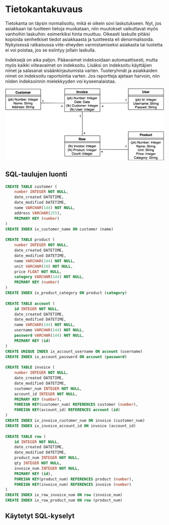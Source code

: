 # Tietokantakuvaus

Tietokanta on täysin normalisoitu, mikä ei oikein sovi laskutukseen. Nyt, jos asiakkaan tai tuotteen tietoja muokataan, niin muutokset vaikuttavat myös vanhoihin laskuihin: esimerkiksi hinta muuttuu. Oikeasti laskulle pitäisi kopioida senhetkiset tiedot asiakkaasta ja tuotteesta eli denormalisoida. Nykyisessä ratkaisussa  viite-eheyden varmistamiseksi asiakasta tai tuotetta ei voi poistaa, jos se esiintyy jollain laskulla.

Indeksejä on aika paljon. Pääavaimet indeksoidaan automaattisesti, mutta myös kaikki viiteavaimet on indeksoitu. Lisäksi on indeksoitu käyttäjien nimet ja salasanat sisäänkirjautumista varten. Tuoteryhmät ja asiakkaiden nimet on indeksoitu raportointia varten. Jos raportteja ajetaan harvoin, niin niiden indeksoinnin mielekkyyden voi kyseenalaistaa.

![Kaavio](https://github.com/riihikallio/tsoha/blob/master/documentation/kaavio.png)

## SQL-taulujen luonti

```sql
CREATE TABLE customer (
	number INTEGER NOT NULL, 
	date_created DATETIME, 
	date_modified DATETIME, 
	name VARCHAR(144) NOT NULL, 
	address VARCHAR(255), 
	PRIMARY KEY (number)
)
CREATE INDEX ix_customer_name ON customer (name)

CREATE TABLE product (
	number INTEGER NOT NULL, 
	date_created DATETIME, 
	date_modified DATETIME, 
	name VARCHAR(144) NOT NULL, 
	unit VARCHAR(10) NOT NULL, 
	price FLOAT NOT NULL, 
	category VARCHAR(144) NOT NULL, 
	PRIMARY KEY (number)
)
CREATE INDEX ix_product_category ON product (category)

CREATE TABLE account (
	id INTEGER NOT NULL, 
	date_created DATETIME, 
	date_modified DATETIME, 
	name VARCHAR(144) NOT NULL, 
	username VARCHAR(144) NOT NULL, 
	password VARCHAR(144) NOT NULL, 
	PRIMARY KEY (id)
)
CREATE UNIQUE INDEX ix_account_username ON account (username)
CREATE INDEX ix_account_password ON account (password)

CREATE TABLE invoice (
	number INTEGER NOT NULL, 
	date_created DATETIME, 
	date_modified DATETIME, 
	customer_num INTEGER NOT NULL, 
	account_id INTEGER NOT NULL, 
	PRIMARY KEY (number), 
	FOREIGN KEY(customer_num) REFERENCES customer (number), 
	FOREIGN KEY(account_id) REFERENCES account (id)
)
CREATE INDEX ix_invoice_customer_num ON invoice (customer_num)
CREATE INDEX ix_invoice_account_id ON invoice (account_id)

CREATE TABLE row (
	id INTEGER NOT NULL, 
	date_created DATETIME, 
	date_modified DATETIME, 
	product_num INTEGER NOT NULL, 
	qty INTEGER NOT NULL, 
	invoice_num INTEGER NOT NULL, 
	PRIMARY KEY (id), 
	FOREIGN KEY(product_num) REFERENCES product (number), 
	FOREIGN KEY(invoice_num) REFERENCES invoice (number)
)
CREATE INDEX ix_row_invoice_num ON row (invoice_num)
CREATE INDEX ix_row_product_num ON row (product_num)
```

## Käytetyt SQL-kyselyt
